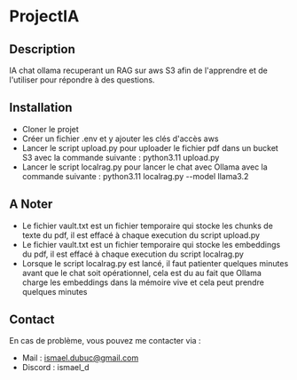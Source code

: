 # ProjectIA

## Description
IA chat ollama recuperant un RAG sur aws S3 afin de l'apprendre et de l'utiliser pour répondre à des questions.

## Installation
- Cloner le projet
- Créer un fichier .env et y ajouter les clés d'accès aws
- Lancer le script upload.py pour uploader le fichier pdf dans un bucket S3 avec la commande suivante : python3.11 upload.py
- Lancer le script localrag.py pour lancer le chat avec Ollama avec la commande suivante : python3.11 localrag.py --model llama3.2 

## A Noter
- Le fichier vault.txt est un fichier temporaire qui stocke les chunks de texte du pdf, il est effacé à chaque execution du script upload.py
- Le fichier vault.txt est un fichier temporaire qui stocke les embeddings du pdf, il est effacé à chaque execution du script localrag.py
- Lorsque le script localrag.py est lancé, il faut patienter quelques minutes avant que le chat soit opérationnel, cela est du au fait que Ollama charge les embeddings dans la mémoire vive et cela peut prendre quelques minutes

## Contact

En cas de problème, vous pouvez me contacter via :
- Mail : ismael.dubuc@gmail.com
- Discord : ismael_d